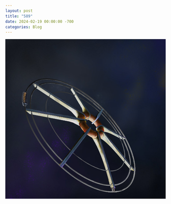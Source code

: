 ```yaml
---
layout: post
title: "589"
date: 2024-02-19 00:00:00 -700
categories: Blog
---
```


![Starship](/uploads/img-0535_orig.jpg)
